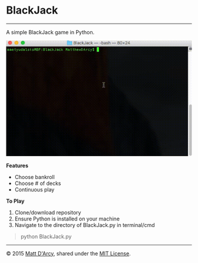 # BlackJack

---

A simple BlackJack game in Python.

![](raw/BlackJack.gif "BlackSnake (BlackJack in Python)")

**Features**

* Choose bankroll
* Choose # of decks
* Continuous play

**To Play**

1. Clone/download repository
2. Ensure Python is installed on your machine
3. Navigate to the directory of BlackJack.py in terminal/cmd
  > python BlackJack.py

---

© 2015 [Matt D'Arcy](http://linkedin.mathewdarcy.com), shared under the [MIT License](http://www.opensource.org/licenses/MIT).
